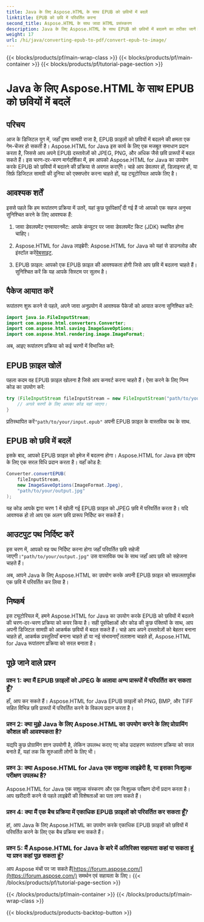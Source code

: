 ```yaml
---
title: Java के लिए Aspose.HTML के साथ EPUB को छवियों में बदलें
linktitle: EPUB को छवि में परिवर्तित करना
second_title: Aspose.HTML के साथ जावा HTML प्रसंस्करण
description: Java के लिए Aspose.HTML के साथ EPUB को छवियों में बदलने का तरीका जानें। अपनी डिजिटल सामग्री को आसानी से बदलें। चरण-दर-चरण मार्गदर्शिका शामिल है।
weight: 17
url: /hi/java/converting-epub-to-pdf/convert-epub-to-image/
---
```


{{< blocks/products/pf/main-wrap-class >}}
{{< blocks/products/pf/main-container >}}
{{< blocks/products/pf/tutorial-page-section >}}

# Java के लिए Aspose.HTML के साथ EPUB को छवियों में बदलें


## परिचय

आज के डिजिटल युग में, जहाँ दृश्य सामग्री राजा है, EPUB फ़ाइलों को छवियों में बदलने की क्षमता एक गेम-चेंजर हो सकती है। Aspose.HTML for Java इस कार्य के लिए एक मजबूत समाधान प्रदान करता है, जिससे आप अपने EPUB दस्तावेज़ों को JPEG, PNG, और अधिक जैसे छवि प्रारूपों में बदल सकते हैं। इस चरण-दर-चरण मार्गदर्शिका में, हम आपको Aspose.HTML for Java का उपयोग करके EPUB को छवियों में बदलने की प्रक्रिया से अवगत कराएँगे। चाहे आप डेवलपर हों, डिज़ाइनर हों, या सिर्फ़ डिजिटल सामग्री की दुनिया को एक्सप्लोर करना चाहते हों, यह ट्यूटोरियल आपके लिए है।

## आवश्यक शर्तें

इससे पहले कि हम रूपांतरण प्रक्रिया में उतरें, यहां कुछ पूर्वापेक्षाएँ दी गई हैं जो आपको एक सहज अनुभव सुनिश्चित करने के लिए आवश्यक हैं:

1. जावा डेवलपमेंट एनवायरनमेंट: आपके कंप्यूटर पर जावा डेवलपमेंट किट (JDK) स्थापित होना चाहिए।

2.  Aspose.HTML for Java लाइब्रेरी: Aspose.HTML for Java को यहां से डाउनलोड और इंस्टॉल करें[वेबसाइट](https://releases.aspose.com/html/java/).

3. EPUB फ़ाइल: आपको एक EPUB फ़ाइल की आवश्यकता होगी जिसे आप छवि में बदलना चाहते हैं। सुनिश्चित करें कि यह आपके सिस्टम पर सुलभ है।

## पैकेज आयात करें

रूपांतरण शुरू करने से पहले, अपने जावा अनुप्रयोग में आवश्यक पैकेजों को आयात करना सुनिश्चित करें:

```java
import java.io.FileInputStream;
import com.aspose.html.converters.Converter;
import com.aspose.html.saving.ImageSaveOptions;
import com.aspose.html.rendering.image.ImageFormat;
```

अब, आइए रूपांतरण प्रक्रिया को कई चरणों में विभाजित करें:

## EPUB फ़ाइल खोलें

पहला कदम वह EPUB फ़ाइल खोलना है जिसे आप कनवर्ट करना चाहते हैं। ऐसा करने के लिए निम्न कोड का उपयोग करें:

```java
try (FileInputStream fileInputStream = new FileInputStream("path/to/your/input.epub")) {
    // अगले चरणों के लिए आपका कोड यहां जाएगा।
}
```

 प्रतिस्थापित करें`"path/to/your/input.epub"` अपनी EPUB फ़ाइल के वास्तविक पथ के साथ.

## EPUB को छवि में बदलें

इसके बाद, आपको EPUB फ़ाइल को इमेज में बदलना होगा। Aspose.HTML for Java इस उद्देश्य के लिए एक सरल विधि प्रदान करता है। यहाँ कोड है:

```java
Converter.convertEPUB(
    fileInputStream,
    new ImageSaveOptions(ImageFormat.Jpeg),
    "path/to/your/output.jpg"
);
```

यह कोड आपके द्वारा चरण 1 में खोली गई EPUB फ़ाइल को JPEG छवि में परिवर्तित करता है। यदि आवश्यक हो तो आप एक अलग छवि प्रारूप निर्दिष्ट कर सकते हैं।

## आउटपुट पथ निर्दिष्ट करें

इस चरण में, आपको वह पथ निर्दिष्ट करना होगा जहाँ परिवर्तित छवि सहेजी जाएगी।`"path/to/your/output.jpg"` उस वास्तविक पथ के साथ जहाँ आप छवि को सहेजना चाहते हैं।

अब, आपने Java के लिए Aspose.HTML का उपयोग करके अपनी EPUB फ़ाइल को सफलतापूर्वक एक छवि में परिवर्तित कर लिया है।

## निष्कर्ष

इस ट्यूटोरियल में, हमने Aspose.HTML for Java का उपयोग करके EPUB को छवियों में बदलने की चरण-दर-चरण प्रक्रिया को कवर किया है। सही पूर्वापेक्षाओं और कोड की कुछ पंक्तियों के साथ, आप अपनी डिजिटल सामग्री को आकर्षक छवियों में बदल सकते हैं। चाहे आप अपने दस्तावेज़ों को बेहतर बनाना चाहते हों, आकर्षक प्रस्तुतियाँ बनाना चाहते हों या नई संभावनाएँ तलाशना चाहते हों, Aspose.HTML for Java रूपांतरण प्रक्रिया को सरल बनाता है।

## पूछे जाने वाले प्रश्न

### प्रश्न 1: क्या मैं EPUB फ़ाइलों को JPEG के अलावा अन्य प्रारूपों में परिवर्तित कर सकता हूँ?
हाँ, आप कर सकते हैं। Aspose.HTML for Java EPUB फ़ाइलों को PNG, BMP, और TIFF सहित विभिन्न छवि प्रारूपों में परिवर्तित करने के विकल्प प्रदान करता है।

### प्रश्न 2: क्या मुझे Java के लिए Aspose.HTML का उपयोग करने के लिए प्रोग्रामिंग कौशल की आवश्यकता है?
यद्यपि कुछ प्रोग्रामिंग ज्ञान उपयोगी है, लेकिन उपलब्ध कराए गए कोड उदाहरण रूपांतरण प्रक्रिया को सरल बनाते हैं, यहां तक कि शुरुआती लोगों के लिए भी।

### प्रश्न 3: क्या Aspose.HTML for Java एक सशुल्क लाइब्रेरी है, या इसका निःशुल्क परीक्षण उपलब्ध है?
Aspose.HTML for Java एक सशुल्क संस्करण और एक निःशुल्क परीक्षण दोनों प्रदान करता है। आप खरीदारी करने से पहले लाइब्रेरी की विशेषताओं का पता लगा सकते हैं।

### प्रश्न 4: क्या मैं एक बैच प्रक्रिया में एकाधिक EPUB फ़ाइलों को परिवर्तित कर सकता हूँ?
हां, आप Java के लिए Aspose.HTML का उपयोग करके एकाधिक EPUB फ़ाइलों को छवियों में परिवर्तित करने के लिए एक बैच प्रक्रिया बना सकते हैं।

### प्रश्न 5: मैं Aspose.HTML for Java के बारे में अतिरिक्त सहायता कहां पा सकता हूं या प्रश्न कहां पूछ सकता हूं?
 आप Aspose मंचों पर जा सकते हैं[https://forum.aspose.com/](https://forum.aspose.com/) समर्थन एवं सहायता के लिए।
{{< /blocks/products/pf/tutorial-page-section >}}

{{< /blocks/products/pf/main-container >}}
{{< /blocks/products/pf/main-wrap-class >}}

{{< blocks/products/products-backtop-button >}}
